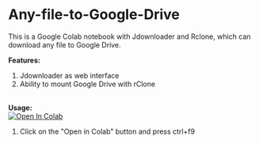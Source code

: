 # Any-file-to-Google-Drive
This is a Google Colab notebook with Jdownloader and Rclone, which can download any file to Google Drive. 

<b>Features:</b>
1. Jdownloader as web interface
2. Ability to mount Google Drive with rClone

<br><b>Usage:</b>
<br>
<a href="https://colab.research.google.com/github/cheems/Any-file-to-Google-Drive/blob/master/Any_file_to_Google_Drive.ipynb" target="_parent\"><img src="https://colab.research.google.com/assets/colab-badge.svg" alt="Open In Colab"/></a>
1. Click on the "Open in Colab" button and press ctrl+f9
